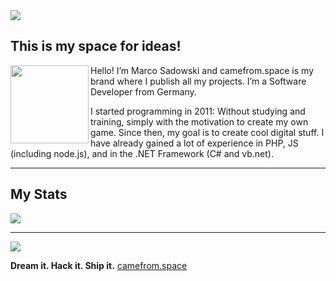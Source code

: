 <img align="center" src="https://camefrom.space/wp-content/uploads/2018/12/pic.jpg">

## This is my space for ideas!

<a href="https://camefrom.space">
<img align="left" src="https://camefrom.space/camefromspace-comet-animated.svg" width="125">
</a>

Hello! I’m Marco Sadowski and camefrom.space is my brand where I publish all my projects. I’m a Software Developer from Germany. 

I started programming in 2011: Without studying and training, simply with the motivation to create my own game. Since then, my goal is to create cool digital stuff. I have already gained a lot of experience in PHP, JS (including node.js), and in the .NET Framework (C# and vb.net).

---

<p align="center"><h2>My Stats</h2></p>
<a href="https://camefrom.space">
  <img align="center" src="https://github-readme-stats.vercel.app/api/?username=MarcoPNS&show_icons=true&title_color=42d79e&icon_color=42d79e&text_color=42d79e&bg_color=222051" />
</a>

---

<a href="https://camefrom.space">
  <img align="center" src="https://github-readme-stats.vercel.app/api/top-langs/?username=MarcoPNS&show_icons=true&title_color=42d79e&icon_color=42d79e&text_color=42d79e&bg_color=222051" />
</a>



**Dream it. Hack it. Ship it.** [camefrom.space](https://camefrom.space)
